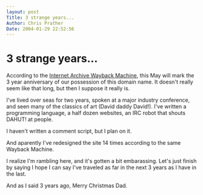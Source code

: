 ```yaml
---
layout: post
Title: 3 strange years...  
Author: Chris Prather
Date: 2004-01-29 22:52:56
---
```


# 3 strange years...
According to the <a title="Internet Archive Wayback Machine" href="http://web.archive.org/web/*/www.prather.org">Internet Archive Wayback Machine</a>, this May will mark the 3 year anniversary of our possession of this domain name. It doesn't really seem like that long, but then I suppose it really is.

I've lived over seas for two years, spoken at a major industry conference, and seen many of the classics of art (David daddy David!). I've written a programming language, a half dozen websites, an IRC robot that shouts DAHUT! at people. 

I haven't written a comment script, but I plan on it.

And aparently I've redesigned the site 14 times according to the same Wayback Machine.

I realize I'm rambling here, and it's gotten a bit embarassing. Let's just finish by saying I hope I can say I've traveled as far in the next 3 years as I have in the last. 

And as I said 3 years ago, Merry Christmas Dad.
